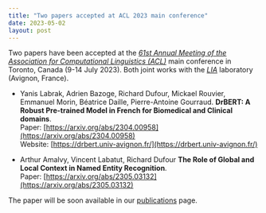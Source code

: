 ```yaml
---
title: "Two papers accepted at ACL 2023 main conference"
date: 2023-05-02
layout: post
---
```


Two papers have been accepted at the *[61st Annual Meeting of the Association for Computational Linguistics (ACL)](https://2023.aclweb.org/)* main conference in Toronto, Canada (9-14 July 2023). Both joint works with the *[LIA](https://lia.univ-avignon.fr/)* laboratory (Avignon, France).

- Yanis Labrak, Adrien Bazoge, Richard Dufour, Mickael Rouvier, Emmanuel Morin, Béatrice Daille, Pierre-Antoine Gourraud.
  **DrBERT: A Robust Pre-trained Model in French for Biomedical and Clinical domains**.<br />
  Paper: [https://arxiv.org/abs/2304.00958](https://arxiv.org/abs/2304.00958)<br />
  Website: [https://drbert.univ-avignon.fr/](https://drbert.univ-avignon.fr/)

- Arthur Amalvy, Vincent Labatut, Richard Dufour
  **The Role of Global and Local Context in Named Entity Recognition**.<br />
  Paper: [https://arxiv.org/abs/2305.03132](https://arxiv.org/abs/2305.03132)

The paper will be soon available in our [publications](/publications.html) page.

